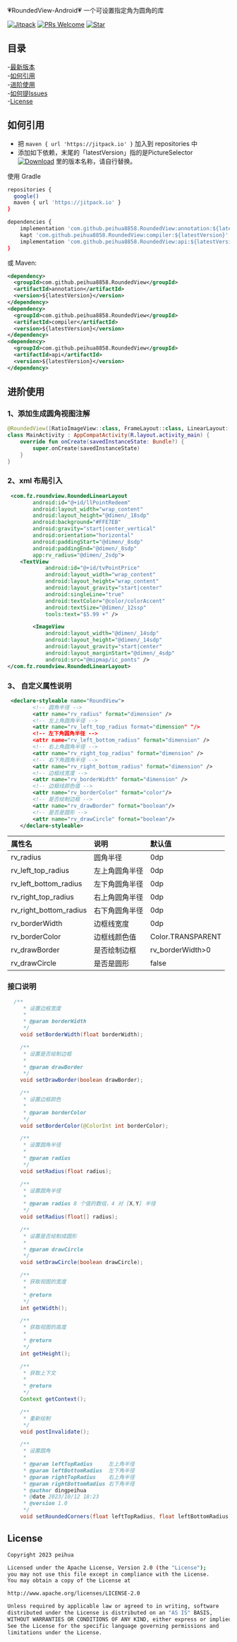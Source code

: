 :heartpulse:RoundedView-Android:heartpulse:
一个可设置指定角为圆角的库

[![Jitpack](https://jitpack.io/v/peihua8858/RoundedView.svg)](https://github.com/peihua8858)
[![PRs Welcome](https://img.shields.io/badge/PRs-Welcome-brightgreen.svg)](https://github.com/peihua8858)
[![Star](https://img.shields.io/github/stars/peihua8858/RoundedView.svg)](https://github.com/peihua8858/RoundedView)


## 目录
-[最新版本](https://github.com/peihua8858/RoundedView/releases/tag/1.0.6-beta2)<br>
-[如何引用](#如何引用)<br>
-[进阶使用](#进阶使用)<br>
-[如何提Issues](https://github.com/peihua8858/RoundedView/wiki/%E5%A6%82%E4%BD%95%E6%8F%90Issues%3F)<br>
-[License](#License)<br>


## 如何引用

* 把 `maven { url 'https://jitpack.io' }` 加入到 repositories 中
* 添加如下依赖，末尾的「latestVersion」指的是PictureSelector [![Download](https://jitpack.io/v/peihua8858/RoundedView.svg)](https://jitpack.io/#peihua8858/RoundedView) 里的版本名称，请自行替换。

使用 Gradle

```sh
repositories {
  google()
  maven { url 'https://jitpack.io' }
}

dependencies {
    implementation 'com.github.peihua8858.RoundedView:annotation:${latestVersion}'
    kapt 'com.github.peihua8858.RoundedView:compiler:${latestVersion}'
    implementation 'com.github.peihua8858.RoundedView:api:${latestVersion}'
}
```

或 Maven:

```xml
<dependency>
  <groupId>com.github.peihua8858.RoundedView</groupId>
  <artifactId>annotation</artifactId>
  <version>${latestVersion}</version>
</dependency>
<dependency>
  <groupId>com.github.peihua8858.RoundedView</groupId>
  <artifactId>compiler</artifactId>
  <version>${latestVersion}</version>
</dependency>
<dependency>
  <groupId>com.github.peihua8858.RoundedView</groupId>
  <artifactId>api</artifactId>
  <version>${latestVersion}</version>
</dependency>
```

## 进阶使用

### 1、添加生成圆角视图注解

```kotlin
@RoundedView([RatioImageView::class, FrameLayout::class, LinearLayout::class, TextView::class, ConstraintLayout::class])
class MainActivity : AppCompatActivity(R.layout.activity_main) {
    override fun onCreate(savedInstanceState: Bundle?) {
        super.onCreate(savedInstanceState)
    }
}
```

### 2、xml 布局引入
```xml
 <com.fz.roundview.RoundedLinearLayout
        android:id="@+id/llPointRedeem"
        android:layout_width="wrap_content"
        android:layout_height="@dimen/_18sdp"
        android:background="#FFE7EB"
        android:gravity="start|center_vertical"
        android:orientation="horizontal"
        android:paddingStart="@dimen/_8sdp"
        android:paddingEnd="@dimen/_8sdp"
        app:rv_radius="@dimen/_2sdp">
    <TextView
            android:id="@+id/tvPointPrice"
            android:layout_width="wrap_content"
            android:layout_height="wrap_content"
            android:layout_gravity="start|center"
            android:singleLine="true"
            android:textColor="@color/colorAccent"
            android:textSize="@dimen/_12ssp"
            tools:text="$5.99 +" />

        <ImageView
            android:layout_width="@dimen/_14sdp"
            android:layout_height="@dimen/_14sdp"
            android:layout_gravity="start|center"
            android:layout_marginStart="@dimen/_4sdp"
            android:src="@mipmap/ic_ponts" />
</com.fz.roundview.RoundedLinearLayout>
```
### 3、 自定义属性说明
```xml
 <declare-styleable name="RoundView">
        <!-- 圆角半径 -->
        <attr name="rv_radius" format="dimension" />
        <!-- 左上角圆角半径 -->
        <attr name="rv_left_top_radius format="dimension" "/>
        <!-- 左下角圆角半径 -->
        <attr name="rv_left_bottom_radius" format="dimension" />
        <!-- 右上角圆角半径 -->
        <attr name="rv_right_top_radius" format="dimension" />
        <!-- 右下角圆角半径 -->
        <attr name="rv_right_bottom_radius" format="dimension" />
        <!-- 边框线宽度 -->
        <attr name="rv_borderWidth" format="dimension" />
        <!-- 边框线颜色值 -->
        <attr name="rv_borderColor" format="color"/>
        <!-- 是否绘制边框 -->
        <attr name="rv_drawBorder" format="boolean"/>
        <!-- 是否是圆形 -->
        <attr name="rv_drawCircle" format="boolean"/>
    </declare-styleable>
```

属性名 | 说明 | 默认值
:----------- | :----------- | :-----------
rv_radius         | 圆角半径        | 0dp
rv_left_top_radius         | 左上角圆角半径        | 0dp
rv_left_bottom_radius         | 左下角圆角半径        | 0dp
rv_right_top_radius         | 右上角圆角半径        | 0dp
rv_right_bottom_radius         | 右下角圆角半径        | 0dp
rv_borderWidth         | 边框线宽度        | 0dp
rv_borderColor         | 边框线颜色值        | Color.TRANSPARENT
rv_drawBorder         | 是否绘制边框        | rv_borderWidth>0
rv_drawCircle         | 是否是圆形       | false

### 接口说明

``` java
  /**
     * 设置边框宽度
     *
     * @param borderWidth
     */
    void setBorderWidth(float borderWidth);

    /**
     * 设置是否绘制边框
     *
     * @param drawBorder
     */
    void setDrawBorder(boolean drawBorder);

    /**
     * 设置边框颜色
     *
     * @param borderColor
     */
    void setBorderColor(@ColorInt int borderColor);

    /**
     * 设置圆角半径
     *
     * @param radius
     */
    void setRadius(float radius);

    /**
     * 设置圆角半径
     *
     * @param radius 8 个值的数组，4 对 [X,Y] 半径
     */
    void setRadius(float[] radius);

    /**
     * 设置是否绘制成圆形
     *
     * @param drawCircle
     */
    void setDrawCircle(boolean drawCircle);

    /**
     * 获取视图的宽度
     *
     * @return
     */
    int getWidth();

    /**
     * 获取视图的高度
     *
     * @return
     */
    int getHeight();

    /**
     * 获取上下文
     *
     * @return
     */
    Context getContext();

    /**
     * 重新绘制
     */
    void postInvalidate();

    /**
     * 设置圆角
     *
     * @param leftTopRadius     左上角半径
     * @param leftBottomRadius  左下角半径
     * @param rightTopRadius    右上角半径
     * @param rightBottomRadius 右下角半径
     * @author dingpeihua
     * @date 2023/10/12 18:23
     * @version 1.0
     */
    void setRoundedCorners(float leftTopRadius, float leftBottomRadius, float rightTopRadius, float rightBottomRadius);
```


## License

```sh
Copyright 2023 peihua

Licensed under the Apache License, Version 2.0 (the "License");
you may not use this file except in compliance with the License.
You may obtain a copy of the License at

http://www.apache.org/licenses/LICENSE-2.0

Unless required by applicable law or agreed to in writing, software
distributed under the License is distributed on an "AS IS" BASIS,
WITHOUT WARRANTIES OR CONDITIONS OF ANY KIND, either express or implied.
See the License for the specific language governing permissions and
limitations under the License.
```
